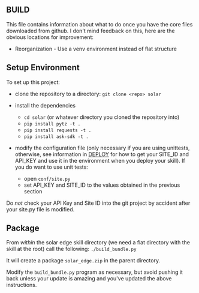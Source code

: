 BUILD
------
This file contains information about what to do once you have
the core files downloaded from github. I don't mind feedback on 
this, here are the obvious locations for improvement:

* Reorganization - Use a venv environment instead of flat structure

## Setup Environment

To set up this project:
* clone the repository to a directory: `git clone <repo> solar`
* install the dependencies
  * `cd solar` (or whatever directory you cloned the repository into) 
  * `pip install pytz -t .`
  * `pip install requests -t .`
  * `pip install ask-sdk -t .`

* modify the configuration file (only necessary if you are using unittests, 
otherwise, see information in [DEPLOY](./DEPLOY.md) for how to get your
SITE_ID and API_KEY and use it in the environment when you deploy your
skill). If you do want to use unit tests:

  * open `conf/site.py`
  * set API_KEY and SITE_ID to the values obtained in the previous section
 
Do *not* check your API Key and Site ID into the git project
by accident after your site.py file is modified.

## Package
From *within* the solar edge skill directory (we need a flat directory
with the skill at the root) call the following:
`./build_bundle.py`

It will create a package `solar_edge.zip` in the parent directory.

Modify the `build_bundle.py` program as necessary, but avoid pushing
it back unless your update is amazing and you've updated the above
instructions.
